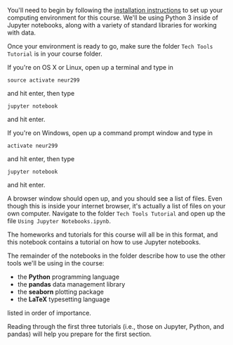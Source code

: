You'll need to begin by following the
[installation instructions](https://github.com/charlesfrye/AppliedStatisticsForNeuroscience/blob/master/00%20-%20Setup/Installation%20Instructions.md)
to set up your computing environment for this course.
We'll be using Python 3 inside of Jupyter notebooks,
along with a variety of standard libraries for working with data.

Once your environment is ready to go,
make sure the folder `Tech Tools Tutorial`
is in your course folder.

If you're on OS X or Linux,
open up a terminal
and type in

```
source activate neur299
```
and hit enter, then type
```
jupyter notebook
```
and hit enter.

If you're on Windows, open up a
command prompt window
and type in
```
activate neur299
```
and hit enter, then type
```
jupyter notebook
```
and hit enter.

A browser window should open up, and you should see a list of files.
Even though this is inside your internet browser,
it's actually a list of files on your own computer.
Navigate to the folder ```Tech Tools Tutorial```
and open up the file
```Using Jupyter Notebooks.ipynb```.

The homeworks and tutorials for this course will all be in this format,
and this notebook contains a tutorial on how to use Jupyter notebooks.

The remainder of the notebooks in the folder describe how
to use the other tools we'll be using in the course:

- the **Python** programming language
- the **pandas** data management library
- the **seaborn** plotting package
- the **LaTeX** typesetting language

listed in order of importance.

Reading through the first three tutorials
(i.e., those on Jupyter, Python, and pandas)
will help you prepare for the first section.
